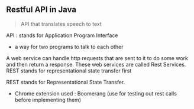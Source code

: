 ## Restful API in Java

> API that translates speech to text

API : stands for Application Program Interface
- a way for two programs to talk to each other 

A web service can handle http requests that are sent to it to do some work and then return a response.
These web services are called Rest Services. 
REST stands for representational state transfer first

REST stands for Representational State Transfer. 

- Chrome extension used : Boomerang (use for testing out rest calls before implementing them)
